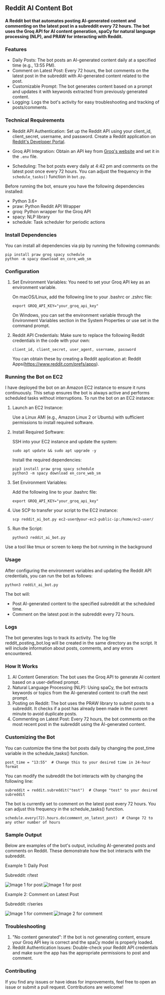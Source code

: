 ## Reddit AI Content Bot

#### A Reddit bot that automates posting AI-generated content and commenting on the latest post in a subreddit every 72 hours. The bot uses the Groq API for AI content generation, spaCy for natural language processing (NLP), and PRAW for interacting with Reddit.


### Features

* Daily Posts: The bot posts an AI-generated content daily at a specified time (e.g., 13:55 PM).
* Comment on Latest Post: Every 72 hours, the bot comments on the latest post in the subreddit with AI-generated content related to the post.
* Customizable Prompt: The bot generates content based on a prompt and updates it with keywords extracted from previously generated content.
* Logging: Logs the bot's activity for easy troubleshooting and tracking of posts/comments.


### Technical Requirements

* Reddit API Authentication: Set up the Reddit API using your client_id, client_secret, username, and password. Create a Reddit application on [Reddit's Developer Portal](https://www.reddit.com/prefs/apps).
    
* Groq API Integration: Obtain an API key from [Groq's website](https://groq.com/) and set it in the `.env` file.
    
* Scheduling: The bot posts every daily at 4:42 pm and comments on the latest post once every 72 hours. You can adjust the frequency in the `schedule_tasks()` function in `bot.py`.

Before running the bot, ensure you have the following dependencies installed:

- Python 3.6+
- praw: Python Reddit API Wrapper
- groq: Python wrapper for the Groq API
- spacy: NLP library
- schedule: Task scheduler for periodic actions


### Install Dependencies

You can install all dependencies via pip by running the following commands:

    pip install praw groq spacy schedule
    python -m spacy download en_core_web_sm


### Configuration

1. Set Environment Variables: You need to set your Groq API key as an environment variable.

   On macOS/Linux, add the following line to your .bashrc or .zshrc file:

       export GROQ_API_KEY="your_groq_api_key"

   On Windows, you can set the environment variable through the Environment Variables section in the System Properties or use set in the command prompt.

2. Reddit API Credentials: Make sure to replace the following Reddit credentials in the code with your own:

       client_id, client_secret, user_agent, username, password

   You can obtain these by creating a Reddit application at: Reddit Apps(https://www.reddit.com/prefs/apps).


### Running the Bot on EC2

I have deployed the bot on an Amazon EC2 instance to ensure it runs continuously. This setup ensures the bot is always active and performs scheduled tasks without interruptions. To run the bot on an EC2 instance:

1. Launch an EC2 Instance:

    Use a Linux AMI (e.g., Amazon Linux 2 or Ubuntu) with sufficient permissions to install required software.
        
2. Install Required Software:

   SSH into your EC2 instance and update the system:

       sudo apt update && sudo apt upgrade -y
            
   Install the required dependencies:

       pip3 install praw groq spacy schedule
       python3 -m spacy download en_core_web_sm

3. Set Environment Variables:

   Add the following line to your .bashrc file:

       export GROQ_API_KEY="your_groq_api_key"
            
4. Use SCP to transfer your script to the EC2 instance:

       scp reddit_ai_bot.py ec2-user@your-ec2-public-ip:/home/ec2-user/

5. Run the Script:

       python3 reddit_ai_bot.py

Use a tool like tmux or screen to keep the bot running in the background


### Usage

After configuring the environment variables and updating the Reddit API credentials, you can run the bot as follows:

    python3 reddit_ai_bot.py
    
The bot will:
- Post AI-generated content to the specified subreddit at the scheduled time.
- Comment on the latest post in the subreddit every 72 hours.

    
### Logs
    
The bot generates logs to track its activity. The log file reddit_posting_bot.log will be created in the same directory as the script. It will include information about posts, comments, and any errors encountered.


### How It Works

1. AI Content Generation: The bot uses the Groq API to generate AI content based on a user-defined prompt.
2. Natural Language Processing (NLP): Using spaCy, the bot extracts keywords or topics from the AI-generated content to craft the next prompt.
3. Posting on Reddit: The bot uses the PRAW library to submit posts to a subreddit. It checks if a post has already been made in the current minute to avoid duplicate posts.
4. Commenting on Latest Post: Every 72 hours, the bot comments on the most recent post in the subreddit using the AI-generated content.


### Customizing the Bot

You can customize the time the bot posts daily by changing the post_time variable in the schedule_tasks() function.

    post_time = "13:55"  # Change this to your desired time in 24-hour format

You can modify the subreddit the bot interacts with by changing the following line:

    subreddit = reddit.subreddit("test")  # Change "test" to your desired subreddit
    
The bot is currently set to comment on the latest post every 72 hours. You can adjust this frequency in the schedule_tasks() function.

    schedule.every(72).hours.do(comment_on_latest_post)  # Change 72 to any other number of hours


### Sample Output
    
Below are examples of the bot's output, including AI-generated posts and comments on Reddit. These demonstrate how the bot interacts with the subreddit.

Example 1: Daily Post
        
Subreddit: r/test

![Image 1 for post](https://i.postimg.cc/wBj7WJpb/img3.png)
![Image 1 for post](https://i.postimg.cc/XqSN0BRW/img4.png)

Example 2: Comment on Latest Post

Subreddit: r/series

![Image 1 for comment](https://i.postimg.cc/gcq64Y95/img1.png)
![Image 2 for comment](https://i.postimg.cc/59YfNggm/img2.png)


### Troubleshooting
    
1. "No content generated": If the bot is not generating content, ensure your Groq API key is correct and the spaCy model is properly loaded.
2. Reddit Authentication Issues: Double-check your Reddit API credentials and make sure the app has the appropriate permissions to post and comment.


### Contributing

If you find any issues or have ideas for improvements, feel free to open an issue or submit a pull request. Contributions are welcome!
